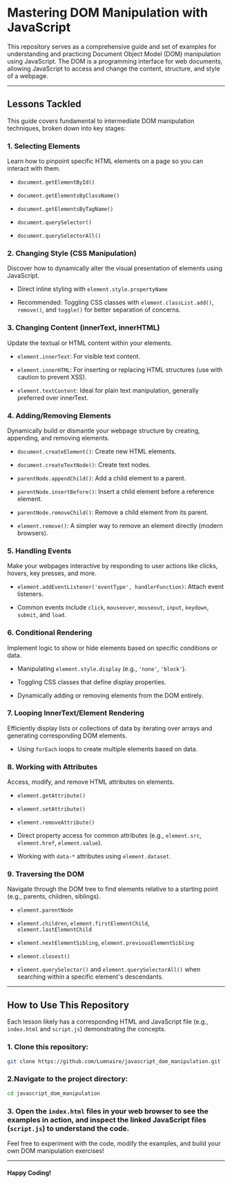 # Mastering DOM Manipulation with JavaScript
This repository serves as a comprehensive guide and set of examples for understanding and practicing Document Object Model (DOM) manipulation using JavaScript. The DOM is a programming interface for web documents, allowing JavaScript to access and change the content, structure, and style of a webpage.

---

## Lessons Tackled
This guide covers fundamental to intermediate DOM manipulation techniques, broken down into key stages:

### 1. Selecting Elements
Learn how to pinpoint specific HTML elements on a page so you can interact with them.

- `document.getElementById()`

- `document.getElementsByClassName()`

- `document.getElementsByTagName()`

- `document.querySelector()`

- `document.querySelectorAll()`

### 2. Changing Style (CSS Manipulation)
Discover how to dynamically alter the visual presentation of elements using JavaScript.

- Direct inline styling with `element.style.propertyName`

- Recommended: Toggling CSS classes with `element.classList.add()`, `remove()`, and `toggle()` for better separation of concerns.

### 3. Changing Content (innerText, innerHTML)
Update the textual or HTML content within your elements.

- `element.innerText`: For visible text content.

- `element.innerHTML`: For inserting or replacing HTML structures (use with caution to prevent XSS).

- `element.textContent`: Ideal for plain text manipulation, generally preferred over innerText.

### 4. Adding/Removing Elements
Dynamically build or dismantle your webpage structure by creating, appending, and removing elements.

- `document.createElement()`: Create new HTML elements.

- `document.createTextNode()`: Create text nodes.

- `parentNode.appendChild()`: Add a child element to a parent.

- `parentNode.insertBefore()`: Insert a child element before a reference element.

- `parentNode.removeChild()`: Remove a child element from its parent.

- `element.remove()`: A simpler way to remove an element directly (modern browsers).

### 5. Handling Events
Make your webpages interactive by responding to user actions like clicks, hovers, key presses, and more.

- `element.addEventListener('eventType', handlerFunction)`: Attach event listeners.

- Common events include `click`, `mouseover`, `mouseout`, `input`, `keydown`, `submit`, and `load`.

### 6. Conditional Rendering
Implement logic to show or hide elements based on specific conditions or data.

- Manipulating `element.style.display` (e.g., `'none'`, `'block'`).

- Toggling CSS classes that define display properties.

- Dynamically adding or removing elements from the DOM entirely.

### 7. Looping InnerText/Element Rendering
Efficiently display lists or collections of data by iterating over arrays and generating corresponding DOM elements.

- Using `forEach` loops to create multiple elements based on data.

### 8. Working with Attributes
Access, modify, and remove HTML attributes on elements.

- `element.getAttribute()`

- `element.setAttribute()`

- `element.removeAttribute()`

- Direct property access for common attributes (e.g., `element.src`, `element.href`, `element.value`).

- Working with `data-*` attributes using `element.dataset`.

### 9. Traversing the DOM
Navigate through the DOM tree to find elements relative to a starting point (e.g., parents, children, siblings).

- `element.parentNode`

- `element.children`, `element.firstElementChild`, `element.lastElementChild`

- `element.nextElementSibling`, `element.previousElementSibling`

- `element.closest()`

- `element.querySelector()` and `element.querySelectorAll()` when searching within a specific element's descendants.

---

## How to Use This Repository
Each lesson likely has a corresponding HTML and JavaScript file (e.g., `index.html` and `script.js`) demonstrating the concepts.

### 1. Clone this repository:

```Bash
git clone https://github.com/Lumnaire/javascript_dom_manipulation.git
```

### 2.Navigate to the project directory:

```Bash
cd javascript_dom_manipulation
```

### 3. Open the `index.html` files in your web browser to see the examples in action, and inspect the linked JavaScript files (`script.js`) to understand the code.

Feel free to experiment with the code, modify the examples, and build your own DOM manipulation exercises!

---

#### Happy Coding!